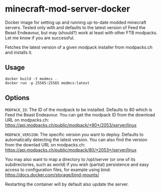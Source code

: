# minecraft-mod-server-docker
Docker image for setting up and running up-to-date modded minecraft servers. Tested only with and defaults to the latest version of Feed the Beast Endeavour, but may (should?) work at least with other FTB modpacks. Let me know if you are successful. 

Fetches the latest version of a given modpack installer from modpacks.ch and installs it.

## Usage
```
docker build -t modmcs .
docker run -p 25565:25565 modmcs:latest
```

## Options
`MODPACK_ID`: The ID of the modpack to be installed. Defaults to 80 which is Feed the Beast Endeavour. You can get the modpack ID from the download URL on modpacks.ch: https://api.modpacks.ch/public/modpack/*80*/2053/server/linux

`MODPACK_VERSION`: The specific version you want to deploy. Defaults to automatically detecting the latest version. You can also find the version from the downlad URL on modpacks.ch: https://api.modpacks.ch/public/modpack/80/*2053*/server/linux

You may also want to map a directory to /opt/server (or one of its subdirectories, such as _world_) if you wish (partial) persistence and easy access to configuration files, for example using bind:
https://docs.docker.com/storage/bind-mounts/

Restarting the container will by default also update the server.
